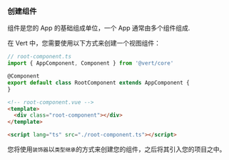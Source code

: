 <a id="create-app-component"></a>

### 创建组件

组件是您的 App 的基础组成单位，一个 App 通常由多个组件组成.

在 Vert 中，您需要使用以下方式来创建一个视图组件：

```typescript
// root-component.ts
import { AppComponent, Component } from '@vert/core'

@Component
export default class RootComponent extends AppComponent {
}
```

```html
<!-- root-component.vue -->
<template>
  <div class="root-component"></div>
</template>

<script lang="ts" src="./root-component.ts"></script>
```

您将使用`装饰器`以`类型继承`的方式来创建您的组件，之后将其引入您的项目之中。
